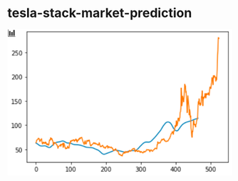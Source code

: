 # tesla-stack-market-prediction

![image description](tesla%20stack%20market%20prediction/Capture.PNG)
